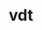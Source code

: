 ---
title: "vdt"
layout: cache
categories: [package, develop]
meta: {"compilers": ["gcc@11.4.0"], "num_specs": 17, "num_specs_by_stack": {"hep": 17, "root": 17}, "oss": ["ubuntu22.04"], "platforms": ["linux"], "stacks": ["hep", "root"], "targets": ["x86_64_v3"], "versions": ["0.4.6"]}
spec_details: [{"compiler": "gcc@11.4.0", "hash": "6jwk5ckv6ibicl2ycklzv6cp5jpvimao", "os": "ubuntu22.04", "platform": "linux", "size": "-", "stacks": ["hep", "root"], "target": "x86_64_v3", "variants": ["build_system=cmake", "build_type=Release", "generator=make", "~ipo", "~preload"], "versions": ["0.4.6"]}, {"compiler": "gcc@11.4.0", "hash": "7riopfzzlbrdcsc4jnqibg3ttlt3h5zd", "os": "ubuntu22.04", "platform": "linux", "size": "-", "stacks": ["hep", "root"], "target": "x86_64_v3", "variants": ["build_system=cmake", "build_type=Release", "generator=make", "~ipo", "~preload"], "versions": ["0.4.6"]}, {"compiler": "gcc@11.4.0", "hash": "7zuvmdch74ufxeuywsbfwsnkgknxgees", "os": "ubuntu22.04", "platform": "linux", "size": "-", "stacks": ["hep", "root"], "target": "x86_64_v3", "variants": ["build_system=cmake", "build_type=Release", "generator=make", "~ipo", "~preload"], "versions": ["0.4.6"]}, {"compiler": "gcc@11.4.0", "hash": "cox7wz3gpbusyawcd5yiqutcvbfh6lfb", "os": "ubuntu22.04", "platform": "linux", "size": "-", "stacks": ["hep", "root"], "target": "x86_64_v3", "variants": ["build_system=cmake", "build_type=Release", "generator=make", "~ipo", "~preload"], "versions": ["0.4.6"]}, {"compiler": "gcc@11.4.0", "hash": "doxkd45uxq34nfzitiu6s2tx53fv5jyc", "os": "ubuntu22.04", "platform": "linux", "size": "-", "stacks": ["hep", "root"], "target": "x86_64_v3", "variants": ["build_system=cmake", "build_type=Release", "generator=make", "~ipo", "~preload"], "versions": ["0.4.6"]}, {"compiler": "gcc@11.4.0", "hash": "esjdmmvli5bkowb2c4xe6nmwepsbvf37", "os": "ubuntu22.04", "platform": "linux", "size": "-", "stacks": ["hep", "root"], "target": "x86_64_v3", "variants": ["build_system=cmake", "build_type=Release", "generator=make", "~ipo", "~preload"], "versions": ["0.4.6"]}, {"compiler": "gcc@11.4.0", "hash": "ge2g3yb5pvrotewjg6tqb2sr42a3qaxj", "os": "ubuntu22.04", "platform": "linux", "size": "-", "stacks": ["hep", "root"], "target": "x86_64_v3", "variants": ["build_system=cmake", "build_type=Release", "generator=make", "~ipo", "~preload"], "versions": ["0.4.6"]}, {"compiler": "gcc@11.4.0", "hash": "gqmvyj32rcspmqklhgyaldtyflb4oyr6", "os": "ubuntu22.04", "platform": "linux", "size": "-", "stacks": ["hep", "root"], "target": "x86_64_v3", "variants": ["build_system=cmake", "build_type=Release", "generator=make", "~ipo", "~preload"], "versions": ["0.4.6"]}, {"compiler": "gcc@11.4.0", "hash": "kb67xkasb2ed2hlx4iplwe4oppoheuwv", "os": "ubuntu22.04", "platform": "linux", "size": "-", "stacks": ["hep", "root"], "target": "x86_64_v3", "variants": ["build_system=cmake", "build_type=Release", "generator=make", "~ipo", "~preload"], "versions": ["0.4.6"]}, {"compiler": "gcc@11.4.0", "hash": "n6hkpzrkfeed2qcr4mhzf7n2ptcligqm", "os": "ubuntu22.04", "platform": "linux", "size": "-", "stacks": ["hep", "root"], "target": "x86_64_v3", "variants": ["build_system=cmake", "build_type=Release", "generator=make", "~ipo", "~preload"], "versions": ["0.4.6"]}, {"compiler": "gcc@11.4.0", "hash": "nrsbq5ef2iq4yr7plna3ajv6ydy2q3qf", "os": "ubuntu22.04", "platform": "linux", "size": "-", "stacks": ["hep", "root"], "target": "x86_64_v3", "variants": ["build_system=cmake", "build_type=Release", "generator=make", "~ipo", "~preload"], "versions": ["0.4.6"]}, {"compiler": "gcc@11.4.0", "hash": "pjq6d2yvnfw7qmpyo74tbkpmlrfnnlgq", "os": "ubuntu22.04", "platform": "linux", "size": "-", "stacks": ["hep", "root"], "target": "x86_64_v3", "variants": ["build_system=cmake", "build_type=Release", "generator=make", "~ipo", "~preload"], "versions": ["0.4.6"]}, {"compiler": "gcc@11.4.0", "hash": "r6qt7lj7hvojka33jbedisqykh64sko6", "os": "ubuntu22.04", "platform": "linux", "size": "-", "stacks": ["hep", "root"], "target": "x86_64_v3", "variants": ["build_system=cmake", "build_type=Release", "generator=make", "~ipo", "~preload"], "versions": ["0.4.6"]}, {"compiler": "gcc@11.4.0", "hash": "vl6mheh5uzfz76bzoyumfa7jxj5q5kxd", "os": "ubuntu22.04", "platform": "linux", "size": "-", "stacks": ["hep", "root"], "target": "x86_64_v3", "variants": ["build_system=cmake", "build_type=Release", "generator=make", "~ipo", "~preload"], "versions": ["0.4.6"]}, {"compiler": "gcc@11.4.0", "hash": "wmfiv74qiav56adkjgknlpncy4jnyxda", "os": "ubuntu22.04", "platform": "linux", "size": "-", "stacks": ["hep", "root"], "target": "x86_64_v3", "variants": ["build_system=cmake", "build_type=Release", "generator=make", "~ipo", "~preload"], "versions": ["0.4.6"]}, {"compiler": "gcc@11.4.0", "hash": "x6a4hiksxnn5mwhfb5x7jo2fini6uwh3", "os": "ubuntu22.04", "platform": "linux", "size": "-", "stacks": ["hep", "root"], "target": "x86_64_v3", "variants": ["build_system=cmake", "build_type=Release", "generator=make", "~ipo", "~preload"], "versions": ["0.4.6"]}, {"compiler": "gcc@11.4.0", "hash": "zut5rhbmob4szttkjd5oc5atdygq5en5", "os": "ubuntu22.04", "platform": "linux", "size": "-", "stacks": ["hep", "root"], "target": "x86_64_v3", "variants": ["build_system=cmake", "build_type=Release", "generator=make", "~ipo", "~preload"], "versions": ["0.4.6"]}]
---